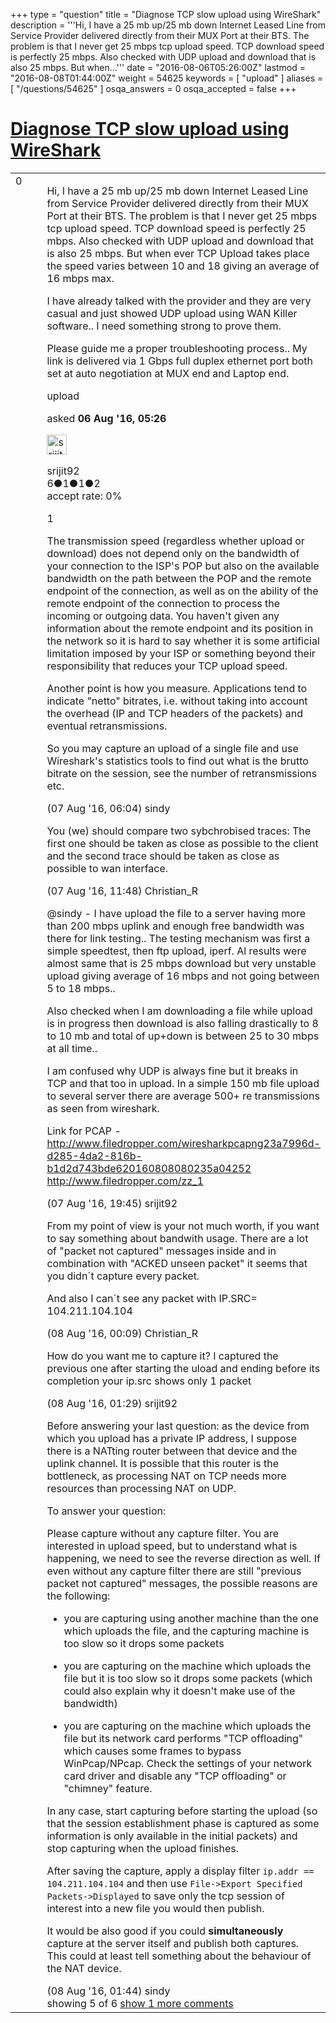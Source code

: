 +++
type = "question"
title = "Diagnose TCP slow upload using WireShark"
description = '''Hi, I have a 25 mb up/25 mb down Internet Leased Line from Service Provider delivered directly from their MUX Port at their BTS. The problem is that I never get 25 mbps tcp upload speed. TCP download speed is perfectly 25 mbps. Also checked with UDP upload and download that is also 25 mbps. But when...'''
date = "2016-08-06T05:26:00Z"
lastmod = "2016-08-08T01:44:00Z"
weight = 54625
keywords = [ "upload" ]
aliases = [ "/questions/54625" ]
osqa_answers = 0
osqa_accepted = false
+++

<div class="headNormal">

# [Diagnose TCP slow upload using WireShark](/questions/54625/diagnose-tcp-slow-upload-using-wireshark)

</div>

<div id="main-body">

<div id="askform">

<table id="question-table" style="width:100%;"><colgroup><col style="width: 50%" /><col style="width: 50%" /></colgroup><tbody><tr class="odd"><td style="width: 30px; vertical-align: top"><div class="vote-buttons"><span id="post-54625-upvote" class="ajax-command post-vote up" rel="nofollow" title="I like this post (click again to cancel)"> </span><div id="post-54625-score" class="post-score" title="current number of votes">0</div><span id="post-54625-downvote" class="ajax-command post-vote down" rel="nofollow" title="I dont like this post (click again to cancel)"> </span> <span id="favorite-mark" class="ajax-command favorite-mark" rel="nofollow" title="mark/unmark this question as favorite (click again to cancel)"> </span><div id="favorite-count" class="favorite-count"></div></div></td><td><div id="item-right"><div class="question-body"><p>Hi, I have a 25 mb up/25 mb down Internet Leased Line from Service Provider delivered directly from their MUX Port at their BTS. The problem is that I never get 25 mbps tcp upload speed. TCP download speed is perfectly 25 mbps. Also checked with UDP upload and download that is also 25 mbps. But when ever TCP Upload takes place the speed varies between 10 and 18 giving an average of 16 mbps max.</p><p>I have already talked with the provider and they are very casual and just showed UDP upload using WAN Killer software.. I need something strong to prove them.</p><p>Please guide me a proper troubleshooting process.. My link is delivered via 1 Gbps full duplex ethernet port both set at auto negotiation at MUX end and Laptop end.</p></div><div id="question-tags" class="tags-container tags"><span class="post-tag tag-link-upload" rel="tag" title="see questions tagged &#39;upload&#39;">upload</span></div><div id="question-controls" class="post-controls"></div><div class="post-update-info-container"><div class="post-update-info post-update-info-user"><p>asked <strong>06 Aug '16, 05:26</strong></p><img src="https://secure.gravatar.com/avatar/eb98c14d545ea1c961fdf94965df4da9?s=32&amp;d=identicon&amp;r=g" class="gravatar" width="32" height="32" alt="srijit92&#39;s gravatar image" /><p><span>srijit92</span><br />
<span class="score" title="6 reputation points">6</span><span title="1 badges"><span class="badge1">●</span><span class="badgecount">1</span></span><span title="1 badges"><span class="silver">●</span><span class="badgecount">1</span></span><span title="2 badges"><span class="bronze">●</span><span class="badgecount">2</span></span><br />
<span class="accept_rate" title="Rate of the user&#39;s accepted answers">accept rate:</span> <span title="srijit92 has no accepted answers">0%</span></p></div></div><div id="comments-container-54625" class="comments-container"><span id="54634"></span><div id="comment-54634" class="comment"><div id="post-54634-score" class="comment-score">1</div><div class="comment-text"><p>The transmission speed (regardless whether upload or download) does not depend only on the bandwidth of your connection to the ISP's POP but also on the available bandwidth on the path between the POP and the remote endpoint of the connection, as well as on the ability of the remote endpoint of the connection to process the incoming or outgoing data. You haven't given any information about the remote endpoint and its position in the network so it is hard to say whether it is some artificial limitation imposed by your ISP or something beyond their responsibility that reduces your TCP upload speed.</p><p>Another point is how you measure. Applications tend to indicate "netto" bitrates, i.e. without taking into account the overhead (IP and TCP headers of the packets) and eventual retransmissions.</p><p>So you may capture an upload of a single file and use Wireshark's statistics tools to find out what is the brutto bitrate on the session, see the number of retransmissions etc.</p></div><div id="comment-54634-info" class="comment-info"><span class="comment-age">(07 Aug '16, 06:04)</span> <span class="comment-user userinfo">sindy</span></div></div><span id="54635"></span><div id="comment-54635" class="comment"><div id="post-54635-score" class="comment-score"></div><div class="comment-text"><p>You (we) should compare two sybchrobised traces: The first one should be taken as close as possible to the client and the second trace should be taken as close as possible to wan interface.</p></div><div id="comment-54635-info" class="comment-info"><span class="comment-age">(07 Aug '16, 11:48)</span> <span class="comment-user userinfo">Christian_R</span></div></div><span id="54636"></span><div id="comment-54636" class="comment"><div id="post-54636-score" class="comment-score"></div><div class="comment-text"><p><span>@sindy</span> - I have upload the file to a server having more than 200 mbps uplink and enough free bandwidth was there for link testing.. The testing mechanism was first a simple speedtest, then ftp upload, iperf. Al results were almost same that is 25 mbps download but very unstable upload giving average of 16 mbps and not going between 5 to 18 mbps..</p><p>Also checked when I am downloading a file while upload is in progress then download is also falling drastically to 8 to 10 mb and total of up+down is between 25 to 30 mbps at all time..</p><p>I am confused why UDP is always fine but it breaks in TCP and that too in upload. In a simple 150 mb file upload to several server there are average 500+ re transmissions as seen from wireshark.</p><p>Link for PCAP - <a href="http://www.filedropper.com/wiresharkpcapng23a7996d-d285-4da2-816b-b1d2d743bde620160808080235a04252">http://www.filedropper.com/wiresharkpcapng23a7996d-d285-4da2-816b-b1d2d743bde620160808080235a04252</a> <a href="http://www.filedropper.com/zz_1">http://www.filedropper.com/zz_1</a></p></div><div id="comment-54636-info" class="comment-info"><span class="comment-age">(07 Aug '16, 19:45)</span> <span class="comment-user userinfo">srijit92</span></div></div><span id="54637"></span><div id="comment-54637" class="comment"><div id="post-54637-score" class="comment-score"></div><div class="comment-text"><p>From my point of view is your not much worth, if you want to say something about bandwith usage. There are a lot of "packet not captured" messages inside and in combination with "ACKED unseen packet" it seems that you didn´t capture every packet.</p><p>And also I can´t see any packet with IP.SRC= 104.211.104.104</p></div><div id="comment-54637-info" class="comment-info"><span class="comment-age">(08 Aug '16, 00:09)</span> <span class="comment-user userinfo">Christian_R</span></div></div><span id="54638"></span><div id="comment-54638" class="comment"><div id="post-54638-score" class="comment-score"></div><div class="comment-text"><p>How do you want me to capture it? I captured the previous one after starting the uload and ending before its completion your ip.src shows only 1 packet</p></div><div id="comment-54638-info" class="comment-info"><span class="comment-age">(08 Aug '16, 01:29)</span> <span class="comment-user userinfo">srijit92</span></div></div><span id="54639"></span><div id="comment-54639" class="comment not_top_scorer"><div id="post-54639-score" class="comment-score"></div><div class="comment-text"><p>Before answering your last question: as the device from which you upload has a private IP address, I suppose there is a NATting router between that device and the uplink channel. It is possible that this router is the bottleneck, as processing NAT on TCP needs more resources than processing NAT on UDP.</p><p>To answer your question:</p><p>Please capture without any capture filter. You are interested in upload speed, but to understand what is happening, we need to see the reverse direction as well. If even without any capture filter there are still "previous packet not captured" messages, the possible reasons are the following:</p><ul><li><p>you are capturing using another machine than the one which uploads the file, and the capturing machine is too slow so it drops some packets</p></li><li><p>you are capturing on the machine which uploads the file but it is too slow so it drops some packets (which could also explain why it doesn't make use of the bandwidth)</p></li><li><p>you are capturing on the machine which uploads the file but its network card performs "TCP offloading" which causes some frames to bypass WinPcap/NPcap. Check the settings of your network card driver and disable any "TCP offloading" or "chimney" feature.</p></li></ul><p>In any case, start capturing before starting the upload (so that the session establishment phase is captured as some information is only available in the initial packets) and stop capturing when the upload finishes.</p><p>After saving the capture, apply a display filter <code>ip.addr == 104.211.104.104</code> and then use <code>File-&gt;Export Specified Packets-&gt;Displayed</code> to save only the tcp session of interest into a new file you would then publish.</p><p>It would be also good if you could <strong>simultaneously</strong> capture at the server itself and publish both captures. This could at least tell something about the behaviour of the NAT device.</p></div><div id="comment-54639-info" class="comment-info"><span class="comment-age">(08 Aug '16, 01:44)</span> <span class="comment-user userinfo">sindy</span></div></div></div><div id="comment-tools-54625" class="comment-tools"><span class="comments-showing"> showing 5 of 6 </span> <a href="#" class="show-all-comments-link">show 1 more comments</a></div><div class="clear"></div><div id="comment-54625-form-container" class="comment-form-container"></div><div class="clear"></div></div></td></tr></tbody></table>

</div>

</div>


